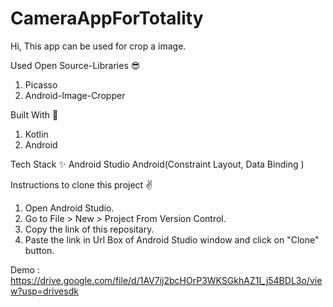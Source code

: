 # CameraAppForTotality
Hi, This app can be used for crop a image.

Used Open Source-Libraries 😎
1. Picasso
2. Android-Image-Cropper

Built With 🚀
1. Kotlin
2. Android

Tech Stack ✨
Android Studio
Android(Constraint Layout, Data Binding )


Instructions to clone this project ✌
1. Open Android Studio.
2. Go to File > New > Project From Version Control.
3. Copy the link of this repositary.
4. Paste the link in Url Box of Android Studio window and click on "Clone" button.
 
Demo :
https://drive.google.com/file/d/1AV7ij2bcHOrP3WKSGkhAZ1I_j54BDL3o/view?usp=drivesdk
